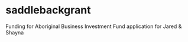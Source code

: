 # saddlebackgrant
Funding for Aboriginal Business Investment Fund application for Jared &amp; Shayna
